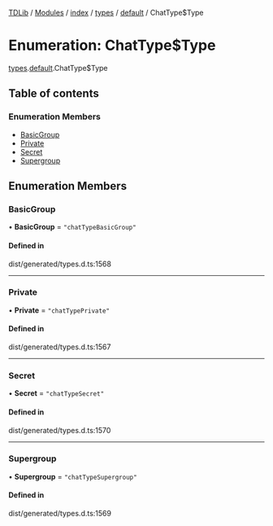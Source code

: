 [TDLib](../README.md) / [Modules](../modules.md) / [index](../modules/index.md) / [types](../modules/index.types.md) / [default](../modules/index.types.default.md) / ChatType$Type

# Enumeration: ChatType$Type

[types](../modules/index.types.md).[default](../modules/index.types.default.md).ChatType$Type

## Table of contents

### Enumeration Members

- [BasicGroup](index.types.default.ChatType_Type.md#basicgroup)
- [Private](index.types.default.ChatType_Type.md#private)
- [Secret](index.types.default.ChatType_Type.md#secret)
- [Supergroup](index.types.default.ChatType_Type.md#supergroup)

## Enumeration Members

### BasicGroup

• **BasicGroup** = ``"chatTypeBasicGroup"``

#### Defined in

dist/generated/types.d.ts:1568

___

### Private

• **Private** = ``"chatTypePrivate"``

#### Defined in

dist/generated/types.d.ts:1567

___

### Secret

• **Secret** = ``"chatTypeSecret"``

#### Defined in

dist/generated/types.d.ts:1570

___

### Supergroup

• **Supergroup** = ``"chatTypeSupergroup"``

#### Defined in

dist/generated/types.d.ts:1569
